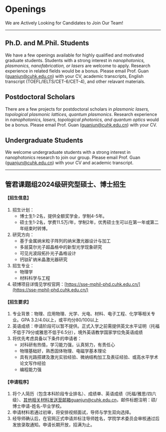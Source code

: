 # **Openings**

We are Actively Looking for Candidates to Join Our Team!

-----------------------------------

## **Ph.D. and M.Phil. Students**

We have a few openings available for highly qualified and motivated graduate students. Students with a strong interest in _nanophotonics, plasmonics, nanofabrication, or lasers_ are welcome to apply. Research experience in related fields would be a bonus. Please email Prof. Guan (guanjun@cuhk.edu.cn) with your CV, academic transcripts, English transcript (TOEFL/IELTS/CET-6/CET-4), and other relavant materials.


## **Postdoctoral Scholars**

There are a few projects for postdoctoral scholars in _plasmonic lasers, topological plasmonic lattices, quantum plasmonics_. Research experience in _nanophotonics, lasers, topological photonics, and quantum optics_ would be a bonus. Please email Prof. Guan (guanjun@cuhk.edu.cn) with your CV.

## **Undergraduate Students**

We welcome undergraduate students with a strong interest in nanophotonics research to join our group. Please email Prof. Guan (guanjun@cuhk.edu.cn) with your CV and academic transcript.
<br>

-----------------------------------

## **管君课题组2024级研究型硕士、博士招生**

#### 【招生信息】

1. 招生计划：
   * 博士生1-2名，提供全额奖学金，学制4-5年。
   * 硕士生1-2名，学费11.5万/年，学制2年，优秀硕士生可以在第一年或第二年结束时转博。
2. 研究方向：
   * 基于金属纳米粒子阵列的纳米激光器设计与加工
   * 多层莫尔光子超晶格中的新型光学现象研究
   * 可见光波段拓扑光子晶格设计
   * 钙钛矿纳米晶激光器研究
3. 招生专业：
   * 物理学
   * 材料科学与工程
4. 硕博项目详情见学校官网：[https://sse-mphil-phd.cuhk.edu.cn/](https://sse-mphil-phd.cuhk.edu.cn/)

#### 【招生要求】

1. 专业背景：物理、应用物理、光学、光电、材料、电子工程、化学等相关专业。GPA 3.2/4.0以上，或平均分80/100以上
2. 英语成绩：申请阶段可以暂不提供。正式入学之前需提供英文水平证明（托福不低于79分或雅思不低于6.5分），境外英语教学国家学位免英语成绩
3. 将优先考虑具备以下条件的申请者：
    * 对科研有热情，学习能力强，认真努力，有责任心
    * 物理基础好，熟悉固体物理、电磁学基本理论
    * 具有光路搭建及激光实验经验、微纳结构加工及表征经验、或高水平学术论文写作经验
    * 编程能力强

#### 【申请程序】

1. 将个人简历（包含本科阶段专业排名）、成绩单、英语成绩（托福/雅思/四六级）、其他相关材料发送至邮箱guanjun@cuhk.edu.cn，邮件标题注明：硕/博士申请-姓名-毕业学校。
2. 申请材料若通过初审，将安排视频面试，导师与学生双向选择。
3. 经导师确认后，在官网正式申请并标注导师姓名，学院学术委员会审核通过后发放录取通知。申请长期开放，招满为止。







